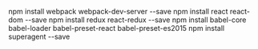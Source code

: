 npm install webpack webpack-dev-server --save
npm install react react-dom --save
npm install redux react-redux --save
npm install babel-core babel-loader babel-preset-react babel-preset-es2015
npm install superagent --save
